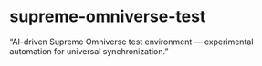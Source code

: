 # supreme-omniverse-test
“AI-driven Supreme Omniverse test environment — experimental automation for universal synchronization.”
